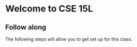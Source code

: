 # Welcome to CSE 15L  
## Follow along
The following steps will allow you to get set up for this class. 
